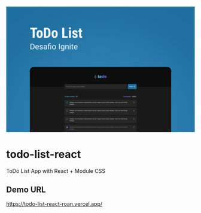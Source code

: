 ![Alt text](Thumbnail.png?raw=true "ToDo List")

# todo-list-react
ToDo List App with React + Module CSS

## Demo URL
https://todo-list-react-roan.vercel.app/
